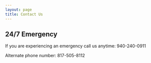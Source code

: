 ```yaml
---
layout: page
title: Contact Us
---
```



## 24/7 Emergency

If you are experiencing an emergency call us anytime: 940-240-0911

Alternate phone number: 817-505-8112

<a href="https://facebook.com/defcon1dfw"><span class="bi-facebook m-2" style="font-size: 4rem;"></span></a>
<a href="https://twitter.com/defcon1dfw"><span class="bi-twitter m-2" style="font-size: 4rem;"></span></a>
<a href="#"><span class="bi-google m-2" style="font-size: 4rem;"></span></a>

